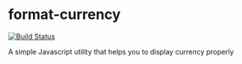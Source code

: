 # format-currency

[![Build Status](https://travis-ci.org/smirzaei/format-currency.svg)](https://travis-ci.org/smirzaei/format-currency)

A simple Javascript utility that helps you to display currency properly
